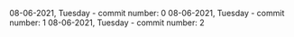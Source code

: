 08-06-2021, Tuesday - commit number: 0
08-06-2021, Tuesday - commit number: 1
08-06-2021, Tuesday - commit number: 2
